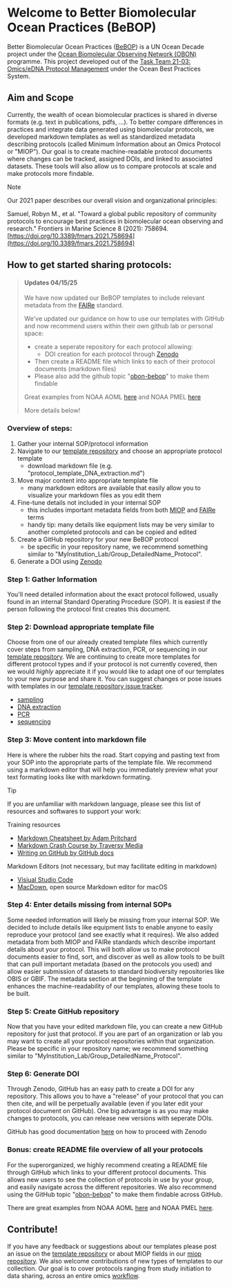 # Welcome to Better Biomolecular Ocean Practices (BeBOP)

Better Biomolecular Ocean Practices ([BeBOP](https://oceandecade.org/actions/better-biomolecular-ocean-practices/)) is a UN Ocean Decade project under the [Ocean Biomolecular Observing Network (OBON)](https://www.obon-ocean.org/) programme. This project developed out of the [Task Team 21-03: Omics/eDNA Protocol Management](https://www.oceanbestpractices.org/about/task-teams/obps-task-team-21-03-omics-edna-protocol-management/) under the Ocean Best Practices System.

## Aim and Scope
Currently, the wealth of ocean biomolecular practices is shared in diverse formats (e.g. text in publications, pdfs, ...). To better compare differences in practices and integrate data generated using biomolecular protocols, we developed markdown templates as well as standardized metadata describing protocols (called Minimum Information about an Omics Protocol or "MIOP"). Our goal is to create machine-readable protocol documents where changes can be tracked, assigned DOIs, and linked to associated datasets. These tools will also allow us to compare protocols at scale and make protocols more findable.

> [!NOTE]
> Our 2021 paper describes our overall vision and organizational principles:
> 
> Samuel, Robyn M., et al. "Toward a global public repository of community protocols to encourage best practices in biomolecular ocean observing and research." Frontiers in Marine Science 8 (2021): 758694. [https://doi.org/10.3389/fmars.2021.758694](https://doi.org/10.3389/fmars.2021.758694)

## How to get started sharing protocols:

> #### Updates 04/15/25
> We have now updated our BeBOP templates to include relevant metadata from the [FAIRe](https://fair-edna.github.io/index.html) standard.
> 
> We've updated our guidance on how to use our templates with GitHub and now recommend users within their own github lab or personal space:
> - create a seperate repository for each protocol allowing:
>   - DOI creation for each protocol through [Zenodo](https://docs.github.com/en/repositories/archiving-a-github-repository/referencing-and-citing-content)
>  - Then create a README file which links to each of their protocol documents (markdown files)
>  - Please also add the github topic "[obon-bebop](https://github.com/topics/obon-bebop)" to make them findable
>
> Great examples from NOAA AOML [here](https://github.com/aomlomics/protocols) and NOAA PMEL [here](https://github.com/NOAA-PMEL/Ocean-Molecular-Ecology)
>
> More details below!

### Overview of steps:

1. Gather your internal SOP/protocol information
2. Navigate to our [template repository](https://github.com/BeBOP-OBON/0_protocol_collection_template) and choose an appropriate protocol template
   - download markdown file (e.g. "protocol_template_DNA_extraction.md")
3. Move major content into appropriate template file
   - many markdown editors are available that easily allow you to visualize your markdown files as you edit them
4. Fine-tune details not included in your internal SOP
   - this includes important metadata fields from both [MIOP](https://github.com/BeBOP-OBON/0_protocol_collection_template/blob/main/MIOP_definition.md) and [FAIRe](https://fair-edna.github.io/index.html) terms
   - handy tip: many details like equipment lists may be very similar to another completed protocols and can be copied and edited
5. Create a GitHub repository for your new BeBOP protocol
   - be specific in your repository name, we recommend something similar to "MyInstitution_Lab/Group_DetailedName_Protocol".
6. Generate a DOI using [Zenodo](https://docs.github.com/en/repositories/archiving-a-github-repository/referencing-and-citing-content)

### Step 1: Gather Information

You'll need detailed information about the exact protocol followed, usually found in an internal Standard Operating Procedure (SOP). It is easiest if the person following the protocol first creates this document.

### Step 2: Download appropriate template file

Choose from one of our already created template files which currently cover steps from sampling, DNA extraction, PCR, or sequencing in our [template repository](https://github.com/BeBOP-OBON/0_protocol_collection_template). We are continuing to create more templates for different protocol types and if your protocol is not currently covered, then we would  *highly*  appreciate it if you would like to adapt one of our templates to your new purpose and share it. You can suggest changes or pose issues with templates in our [template repository issue tracker](https://github.com/BeBOP-OBON/0_protocol_collection_template/issues).

- [sampling](https://github.com/BeBOP-OBON/0_protocol_collection_template/blob/main/protocol_template_sampling.md)
- [DNA extraction](https://github.com/BeBOP-OBON/0_protocol_collection_template/blob/main/protocol_template_DNA_extraction.md)
- [PCR](https://github.com/BeBOP-OBON/0_protocol_collection_template/blob/main/protocol_template_PCR.md)
- [sequencing](https://github.com/BeBOP-OBON/0_protocol_collection_template/blob/main/protocol_template_sequencing.md)

### Step 3: Move content into markdown file

Here is where the rubber hits the road. Start copying and pasting text from your SOP into the appropriate parts of the template file. We recommend using a markdown editor that will help you immediately preview what your text formating looks like with markdown formating.

> [!TIP]
> If you are unfamiliar with markdown language, please see this list of resources and softwares to support your work:
> 
> Training resources
> - [Markdown Cheatsheet by Adam Pritchard](https://github.com/adam-p/markdown-here/wiki/Markdown-Cheatsheet)
> - [Markdown Crash Course by Traversy Media](https://youtu.be/HUBNt18RFbo) 
> - [Writing on GitHub by GitHub docs](https://docs.github.com/en/get-started/writing-on-github)
> 
> Markdown Editors (not necessary, but may facilitate editing in markdown)
> - [Visiual Studio Code](https://code.visualstudio.com/Docs/languages/markdown)
> - [MacDown](https://macdown.uranusjr.com), open source Markdown editor for macOS

### Step 4: Enter details missing from internal SOPs

Some needed information will likely be missing from your internal SOP. We decided to include details like equipment lists to enable anyone to easily reproduce your protocol (and see exactly what it requires). We also added metadata from both MIOP and FAIRe standards which describe important details about your protocol. This will both allow us to make protocol documents easier to find, sort, and discover as well as allow tools to be built that can pull important metadata (based on the protocols you used) and allow easier submission of datasets to standard biodiversity repositories like OBIS or GBIF. The metadata section at the beginning of the template enhances the machine-readability of our templates, allowing these tools to be built.

### Step 5: Create GitHub repository

Now that you have your edited markdown file, you can create a new GitHub repository for just that protocol. If you are part of an organization or lab you may want to create all your protocol repositories within that organization. Please be specific in your repository name; we recommend something similar to "MyInstitution_Lab/Group_DetailedName_Protocol".

### Step 6: Generate DOI

Through Zenodo, GitHub has an easy path to create a DOI for any repository. This allows you to have a "release" of your protocol that you can then cite, and will be perpetually available (even if you later edit your protocol document on GitHub). One big advantage is as you may make changes to protocols, you can release new versions with seperate DOIs.

GitHub has good documentation [here](https://docs.github.com/en/repositories/archiving-a-github-repository/referencing-and-citing-content) on how to proceed with Zenodo

### Bonus: create README file overview of all your protocols

For the superorganized, we highly recommend creating a README file through GitHub which links to your different protocol documents. This allows new users to see the collection of protocols in use by your group, and easily navigate across the different repositories. We also recommend using the GitHub topic "[obon-bebop](https://github.com/topics/obon-bebop)" to make them findable across GitHub.

There are great examples from NOAA AOML [here](https://github.com/aomlomics/protocols) and NOAA PMEL [here](https://github.com/NOAA-PMEL/Ocean-Molecular-Ecology).

## Contribute!

If you have any feedback or suggestions about our templates please post an issue on the [template repository](https://github.com/BeBOP-OBON/0_protocol_collection_template/issues) or about MIOP fields in our [miop repository](https://github.com/BeBOP-OBON/miop/issues). We also welcome contributions of new types of templates to our collection. Our goal is to cover protocols ranging from study initiation to data sharing, across an entire omics [workflow](https://www.frontiersin.org/files/Articles/758694/fmars-08-758694-HTML-r1/image_m/fmars-08-758694-g001.jpg).
